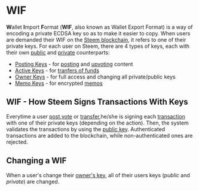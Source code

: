 # WIF

**W**allet **I**mport **F**ormat (**WIF**, also known as Wallet Export Format) is a way of encoding a private ECDSA key so as to make it easier to copy. When users are demanded their WIF on the [Steem blockchain](/glossary/steem-blockchain.md), it refers to one of their private keys. For each user on Steem, there are 4 types of keys, each with their own [public](/glossary/public-key.md) and [private](/glossary/private-key.md) counterparts:

- [Posting Keys](/glossary/posting-key.md) - for [posting](/glossary/posting.md) and [upvoting](/glossary/voting.md) content
- [Active Keys](/glossary/active-key.md) - for [tranfers of funds](/glossary/transfer.md)  
- [Owner Keys](/glossary/owner-key.md) - for full access and changing all private/public keys 
- [Memo Keys](/glossary/memo-key.md) - for encrypted [memos](/glossary/memo.md)

## WIF - How Steem Signs Transactions With Keys

Everytime a user [post](/glossary/posting.md),[vote](/glossary/voting.me) or [transfer](/glossary/transfer.md),he/she is signing each [transaction](/glossary/transaction.md) with one of their private keys (depending on the action). Then, the system validates the transactions by using the [public key](/glossary/public-key.md). Authenticated transactions are added to the blockchain, while non-authenticated ones are rejected.

## Changing a WIF

When a user's change their [owner's key](/glossary/owner-key.md), all of their users keys (*public* and *private*) are changed.
